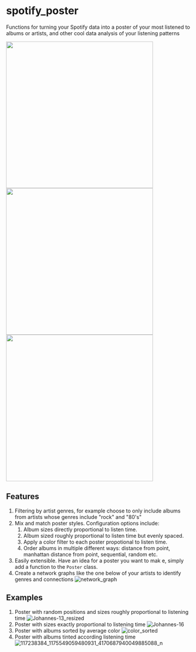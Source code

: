# spotify_poster
Functions for turning your Spotify data into a poster of your most listened to albums or artists, and other cool data analysis of your listening patterns

<img src="https://user-images.githubusercontent.com/50871836/105508560-ca2d9200-5ccc-11eb-83e8-a298bfe670ef.png" height="400"> <img src="https://user-images.githubusercontent.com/50871836/105535573-4d5fdf80-5cef-11eb-8b82-e2917b9e6ebe.png" height="400"> <img src="https://user-images.githubusercontent.com/50871836/137612315-fa0c15be-e803-4a8c-9940-698b568ad51f.png" height="400">

## Features
1. Filtering by artist genres, for example choose to only include albums from artists whose genres include "rock" and "80's"
2. Mix and match poster styles. Configuration options include:
    1. Album sizes directly proportional to listen time.
    2. Album sized roughly proportional to listen time but evenly spaced.
    3. Apply a color filter to each poster propotional to listen time.
    4. Order albums in multiple different ways: distance from point, manhattan distance from point, sequential, random etc.
3. Easily extensible. Have an idea for a poster you want to mak
e, simply add a function to the `Poster` class.
4. Create a network graphs like the one below of your artists to identify genres and connections
![network_graph](https://user-images.githubusercontent.com/50871836/137612191-ac1a990a-1a05-46bd-9a56-e61ec9963158.png)
## Examples
1. Poster with random positions and sizes roughly proportional to listening time
![Johannes-13_resized](https://user-images.githubusercontent.com/50871836/105508560-ca2d9200-5ccc-11eb-83e8-a298bfe670ef.png)
2. Poster with sizes exactly proportional to listening time
![Johannes-16](https://user-images.githubusercontent.com/50871836/105535573-4d5fdf80-5cef-11eb-8b82-e2917b9e6ebe.png)
3. Poster with albums sorted by average color
![color_sorted](https://user-images.githubusercontent.com/50871836/137612315-fa0c15be-e803-4a8c-9940-698b568ad51f.png)
4. Poster with albums tinted according listening time
![117238384_1175549059480931_4170687940049885088_n](https://user-images.githubusercontent.com/50871836/137612353-86858cd3-24f6-4267-aea2-7ffdec563822.png)


